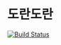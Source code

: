 # 도란도란
[![Build Status](https://travis-ci.org/woowacourse-teams/2020-doran-doran.svg?branch=feature%2Ftravis)](https://travis-ci.org/woowacourse-teams/2020-doran-doran)